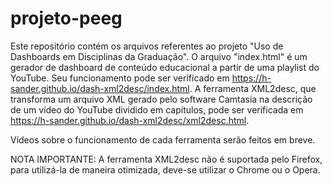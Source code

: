# projeto-peeg

Este repositório contém os arquivos referentes ao projeto "Uso de Dashboards em Disciplinas da Graduação".
O arquivo "index.html" é um gerador de dashboard de conteúdo educacional a partir de uma playlist do YouTube. Seu funcionamento pode ser verificado em https://h-sander.github.io/dash-xml2desc/index.html. A ferramenta XML2desc, que transforma um arquivo XML gerado pelo software Camtasia na descrição de um vídeo do YouTube dividido em capítulos, pode ser verificada em https://h-sander.github.io/dash-xml2desc/xml2desc.html.

Vídeos sobre o funcionamento de cada ferramenta serão feitos em breve.

NOTA IMPORTANTE: A ferramenta XML2desc não é suportada pelo Firefox, para utilizá-la de maneira otimizada, deve-se utilizar o Chrome ou o Opera.

<!--- ![Alt Text](https://media0.giphy.com/media/xafwBqHIr4eGLQcUAL/giphy.gif?cid=790b7611ffbbbdfa5b2f9d389cb91d1f500bb7200d5d5e4e&rid=giphy.gif&ct=g) --->

